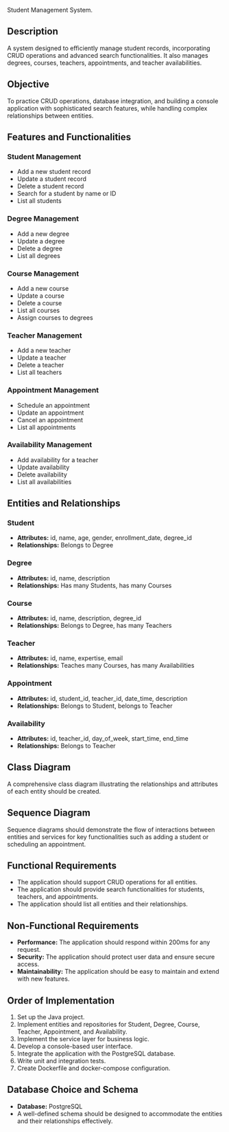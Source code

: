 Student Management System.

## Description
A system designed to efficiently manage student records, incorporating CRUD operations and advanced search functionalities. It also manages degrees, courses, teachers, appointments, and teacher availabilities.

## Objective
To practice CRUD operations, database integration, and building a console application with sophisticated search features, while handling complex relationships between entities.

## Features and Functionalities

### Student Management
- Add a new student record
- Update a student record
- Delete a student record
- Search for a student by name or ID
- List all students

### Degree Management
- Add a new degree
- Update a degree
- Delete a degree
- List all degrees

### Course Management
- Add a new course
- Update a course
- Delete a course
- List all courses
- Assign courses to degrees

### Teacher Management
- Add a new teacher
- Update a teacher
- Delete a teacher
- List all teachers

### Appointment Management
- Schedule an appointment
- Update an appointment
- Cancel an appointment
- List all appointments

### Availability Management
- Add availability for a teacher
- Update availability
- Delete availability
- List all availabilities

## Entities and Relationships

### Student
- **Attributes:** id, name, age, gender, enrollment_date, degree_id
- **Relationships:** Belongs to Degree

### Degree
- **Attributes:** id, name, description
- **Relationships:** Has many Students, has many Courses

### Course
- **Attributes:** id, name, description, degree_id
- **Relationships:** Belongs to Degree, has many Teachers

### Teacher
- **Attributes:** id, name, expertise, email
- **Relationships:** Teaches many Courses, has many Availabilities

### Appointment
- **Attributes:** id, student_id, teacher_id, date_time, description
- **Relationships:** Belongs to Student, belongs to Teacher

### Availability
- **Attributes:** id, teacher_id, day_of_week, start_time, end_time
- **Relationships:** Belongs to Teacher

## Class Diagram
A comprehensive class diagram illustrating the relationships and attributes of each entity should be created.

## Sequence Diagram
Sequence diagrams should demonstrate the flow of interactions between entities and services for key functionalities such as adding a student or scheduling an appointment.

## Functional Requirements
- The application should support CRUD operations for all entities.
- The application should provide search functionalities for students, teachers, and appointments.
- The application should list all entities and their relationships.

## Non-Functional Requirements
- **Performance:** The application should respond within 200ms for any request.
- **Security:** The application should protect user data and ensure secure access.
- **Maintainability:** The application should be easy to maintain and extend with new features.

## Order of Implementation
1. Set up the Java project.
2. Implement entities and repositories for Student, Degree, Course, Teacher, Appointment, and Availability.
3. Implement the service layer for business logic.
4. Develop a console-based user interface.
5. Integrate the application with the PostgreSQL database.
6. Write unit and integration tests.
7. Create Dockerfile and docker-compose configuration.

## Database Choice and Schema
- **Database:** PostgreSQL
- A well-defined schema should be designed to accommodate the entities and their relationships effectively.
